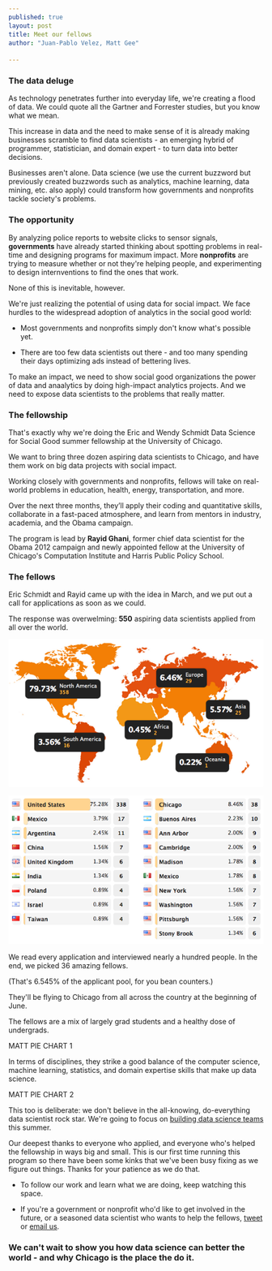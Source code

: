 ```yaml
---
published: true
layout: post
title: Meet our fellows
author: "Juan-Pablo Velez, Matt Gee"

---
```


### The data deluge
As technology penetrates further into everyday life, we're creating a flood of data. We could quote all the Gartner and Forrester studies, but you know what we mean.

This increase in data and the need to make sense of it is already making businesses scramble to find data scientists - an emerging hybrid of programmer, statistician, and domain expert - to turn data into better decisions.

Businesses aren't alone. Data science (we use the current buzzword but previously created buzzwords such as analytics, machine learning, data mining, etc. also apply) could transform how governments and nonprofits tackle society's problems.

### The opportunity
By analyzing police reports to website clicks to sensor signals, **governments** have already started thinking about spotting problems in real-time and designing programs for maximum impact. More **nonprofits** are trying to measure whether or not they're helping people, and experimenting to design internventions to find the ones that work. 

None of this is inevitable, however. 

We're just realizing the potential of using data for social impact. We face hurdles to the widespread adoption of analytics in the social good world:

- Most governments and nonprofits simply don't know what's possible yet.

- There are too few data scientists out there - and too many spending their days optimizing ads instead of bettering lives.

To make an impact, we need to show social good organizations the power of data and anaalytics by doing high-impact analytics projects. And we need to expose data scientists to the problems that really matter.

### The fellowship
That's exactly why we're doing the Eric and Wendy Schmidt Data Science for Social Good summer fellowship at the University of Chicago. 

We want to bring three dozen aspiring data scientists to Chicago, and have them work on big data projects with social impact.

Working closely with governments and nonprofits, fellows will take on real-world problems in education, health, energy, transportation, and more.

Over the next three months, they’ll apply their coding and quantitative skills, collaborate in a fast-paced atmosphere, and learn from mentors in industry, academia, and the Obama campaign.

The program is lead by <strong>Rayid Ghani</strong>, former chief data scientist for the Obama 2012 campaign and newly appointed fellow at the University of Chicago's Computation Institute and Harris Public Policy School.

### The fellows
Eric Schmidt and Rayid came up with the idea in March, and we put out a call for applications as soon as we could. 

The response was overwelming: <strong>550</strong> aspiring data scientists applied from all over the world.

![Applicant map](/img/posts/applicant-map.png)

![Applicant map](/img/posts/applicant-table.png)

We read every application and interviewed nearly a hundred people. In the end, we picked 36 amazing fellows. 

(That's 6.545% of the applicant pool, for you bean counters.)

They'll be flying to Chicago from all across the country at the beginning of June.

The fellows are a mix of largely grad students and a healthy dose of undergrads.

MATT PIE CHART 1

In terms of disciplines, they strike a good balance of the computer science, machine learning, statistics, and domain expertise skills that make up data science.

MATT PIE CHART 2

This too is deliberate: we don't believe in the all-knowing, do-everything data scientist rock star. We're going to focus on [building data science teams](http://assets.en.oreilly.com/1/eventseries/23/Building-Data-Science-Teams.pdf) this summer.

Our deepest thanks to everyone who applied, and everyone who's helped the fellowship in ways big and small. This is our first time running this program so there have been some kinks that we've been busy fixing as we figure out things. Thanks for your patience as we do that.

- To follow our work and learn what we are doing, keep watching this space.

- If you're a government or nonprofit who'd like to get involved in the future, or a seasoned data scientist who wants to help the fellows, <a href="www.twitter.com/datascifellows">tweet</a> or <a href="mailto:datascifellowship@ci.uchicago.edu">email us</a>.

### We can't wait to show you how data science can better the world - and why Chicago is the place the do it.
